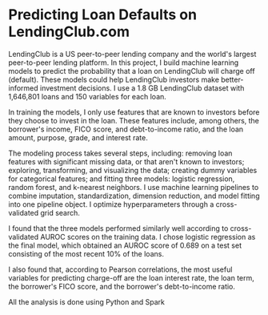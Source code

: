 # Predicting Loan Defaults on LendingClub.com

LendingClub is a US peer-to-peer lending company and the world's largest peer-to-peer lending platform. In this project, I build machine learning models to predict the probability that a loan on LendingClub will charge off (default). These models could help LendingClub investors make better-informed investment decisions. I use a 1.8 GB LendingClub dataset with 1,646,801 loans and 150 variables for each loan.

In training the models, I only use features that are known to investors before they choose to invest in the loan. These features include, among others, the borrower's income, FICO score, and debt-to-income ratio, and the loan amount, purpose, grade, and interest rate.

The modeling process takes several steps, including: removing loan features with significant missing data, or that aren't known to investors; exploring, transforming, and visualizing the data; creating dummy variables for categorical features; and fitting three models: logistic regression, random forest, and k-nearest neighbors. I use machine learning pipelines to combine imputation, standardization, dimension reduction, and model fitting into one pipeline object. I optimize hyperparameters through a cross-validated grid search.

I found that the three models performed similarly well according to cross-validated AUROC scores on the training data. I chose logistic regression as the final model, which obtained an AUROC score of 0.689 on a test set consisting of the most recent 10% of the loans.

I also found that, according to Pearson correlations, the most useful variables for predicting charge-off are the loan interest rate, the loan term, the borrower's FICO score, and the borrower's debt-to-income ratio.

All the analysis is done using Python and Spark
